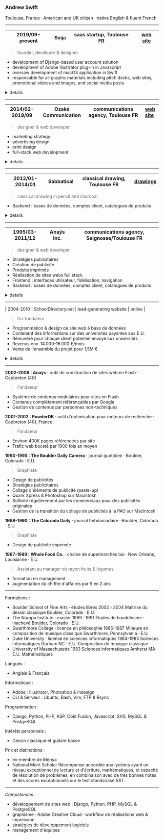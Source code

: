 
### Andrew Swift

Toulouse, France · American and UK citizen · native English & fluent French

---

| 2019/09-present | Svija | saas startup, Toulouse FR | [web site](https://svija.com) |
|-|-|-|-|
> founder, developer & designer
- development of Django-based user account solution 
- development of Adobe Illustrator plug-in in Javascript
- oversaw development of macOS application in Swift
- responsable for all graphic materials including pitch decks, web sites, promotional videos and images, and social media posts

<details><summary>details</summary>
&nbsp;

Svija is a website-building platform that enables users to create web content using Adobe Illustrator.

An Illustrator panel enables users to easily save pages as SVG files.

A macOS app runs in the background to sync website content between the user's computer and the web server.

A Django app on the server creates structured web content integrating the user's SVG files, and manages the site map, page titles, SEO content etc.

Django Admin was extensively customized to provide each user with a control panel for their website.
</details>

---
| 2014/02-2019/09 | Ozaké Communication | communications agency, Toulouse FR | [web site](https://ozake.com) |
|-|-|-|-|
> designer & web developer
- marketing strategy
- advertising design
- print design 
- full-stack web development

<details><summary>details</summary>
&nbsp;

- Frontend : interfaces utilisateur, fidélisation, navigation
- Backend : bases de données, comptes client, catalogues de produits

Svija is a website builder that enables users to create web content using Adobe Illustrator.

An Illustrator panel enables users to easily save pages as SVG files.

A macOS app runs in the background to sync website content between the user's computer and the web server.

A Django app on the server creates structured web content integrating the user's SVG files, and manages the site map, page titles, SEO content etc.

Django Admin was extensively customized to provide each user with a control panel for their website.
</details>

---
| 2012/01-2014/01 | Sabbatical | classical drawing, Toulouse FR | [drawings]() |
|-|-|-|-|
> classical drawing in pencil and charcoal
- Backend : bases de données, comptes client, catalogues de produits

<details><summary>details</summary>
&nbsp;

- Stratégies publicitaires
- Création de publicité
- Produits imprimés
- Réalisation de sites webs full stack
- Frontend : interfaces utilisateur, fidélisation, navigation

Svija is a website builder that enables users to create web content using Adobe Illustrator.

An Illustrator panel enables users to easily save pages as SVG files.

A macOS app runs in the background to sync website content between the user's computer and the web server.

A Django app on the server creates structured web content integrating the user's SVG files, and manages the site map, page titles, SEO content etc.

Django Admin was extensively customized to provide each user with a control panel for their website.
</details>

---
| 1995/03-2011/12 | Anaÿs Inc.| communications agency, Seignosse/Toulouse FR |
|-|-|-|
> designer & web developer
- Stratégies publicitaires
- Création de publicité
- Produits imprimés
- Réalisation de sites webs full stack
- Frontend : interfaces utilisateur, fidélisation, navigation
- Backend : bases de données, comptes client, catalogues de produits

<details><summary>details</summary>
&nbsp;

Svija is a website builder that enables users to create web content using Adobe Illustrator.

An Illustrator panel enables users to easily save pages as SVG files.

A macOS app runs in the background to sync website content between the user's computer and the web server.

A Django app on the server creates structured web content integrating the user's SVG files, and manages the site map, page titles, SEO content etc.

Django Admin was extensively customized to provide each user with a control panel for their website.
</details>

---
| 2004-2010 | SchoolDirectory.net | lead-generating website | online |
> Co-fondateur
- Programmation & design de site web à base de données
- Contenant des informations sur des universités payantes aux E.U.
- Rémunéré pour chaque client potentiel envoyé aux universités
- Revenus env. 14.000-16.000 €/mois
- Vente de l'ensemble du projet pour 1,5M €

<details><summary>details</summary>
&nbsp;

Svija is a website builder that enables users to create web content using Adobe Illustrator.

An Illustrator panel enables users to easily save pages as SVG files.

A macOS app runs in the background to sync website content between the user's computer and the web server.

A Django app on the server creates structured web content integrating the user's SVG files, and manages the site map, page titles, SEO content etc.

Django Admin was extensively customized to provide each user with a control panel for their website.
</details>

---
**2002-2006 : Anaÿs** · outil de construction de sites web en Flash · Capbreton (40)
> Fondateur
- Système de contenus modulaires pour sites en Flash
- Contenus complètement référençables par Google
- Gestion de contenus par personnes non-techniques


**2001-2002 : PowderDB** · outil d'optimisation pour moteurs de recherche · Capbreton (40), France
> Fondateur
- Environ 400K pages référencées par site
- Trafic web boosté par 1000 fois en moyen


**1990-1995 : The Boulder Daily Camera** · journal quotidien · Boulder, Colorado · E.U.
> Graphiste
- Design de publicités
- Stratégies publicitaires
- Collage d'éléments de publicité (paste-up)
- Quark Xpress & Photoshop sur Macintosh
- Sollicité régulièrement par les commerciaux pour des publicités originales
- Gestion de la transition du collage de publicités à la PAO sur Macintosh


**1989-1990 : The Colorado Daily** · journal hebdomadaire · Boulder, Colorado · E.U.
> Graphiste
- Design de publicité imprimée


**1987-1989 : Whole Food Co.** · chaine de supermarchés bio · New Orleans, Louisianne · E.U.
> Assistant au manager de rayon fruits & légumes
- formation en management
- augmentation du chiffre d'affaires par 5 en 2 ans

---

Formations :

- Boulder School of Fine Arts · études libres 2002 › 2004
Maîtrise du dessin classique Boulder, Colorado · E.U.
- The Naropa Institute · master 1989 · 1991
Études de bouddhisme · inachevé Boulder, Colorado · E.U.
- Swarthmore College · licence en philosophie 1985-1987
Mineure en composition de musique classique Swarthmore, Pennsylvania · E.U.
- Duke University · license en sciences informatiques 1984-1985
Sciences informatiques Durham NC · E.U.
Composition de musique classique
- University of Massachusetts 1983
Sciences informatiques Amherst MA · E.U.
Mathématiques

Langues :
- Anglais & Français

Informatique :
- Adobe : Illustrator, Photoshop & Indesign
- CLI & Serveur : Ubuntu, Bash, Vim, FTP & Rsync

Programmation :
- Django, Python, PHP, ASP, Cold Fusion, Javascript, SVG, MySQL & PostgreSQL

Intérêts personnels :
- Dessin classique et guitare basse

Prix et distinctions :

- ex-membre de Mensa
- National Merit Scholar
Récompense accordée aux lycéens ayant un niveau exceptionnel de lecture et d'écriture, mathématiques, et capacité de résolution de problèmes, en combinaison avec de très bonnes notes et des scores exceptionnels sur le test standardisé SAT.

---

*Compétences :*
- développement de sites web : Django, Python, PHP, MySQL & PostgreSQL
- graphisme · Adobe Creative Cloud · workflow de réalisations web & impression
- stratégies de développement logiciels
- management d'équipes

